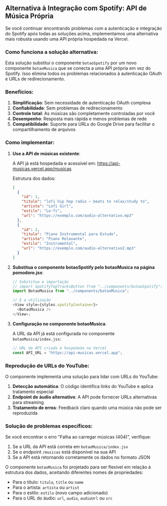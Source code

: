 ## Alternativa à Integração com Spotify: API de Música Própria

Se você continuar encontrando problemas com a autenticação e integração do Spotify após todas as soluções acima, implementamos uma alternativa mais robusta usando uma API própria hospedada na Vercel.

### Como funciona a solução alternativa:

Esta solução substitui o componente `botaoSpotify` por um novo componente `botaoMusica` que se conecta a uma API própria em vez do Spotify. Isso elimina todos os problemas relacionados à autenticação OAuth e URLs de redirecionamento.

### Benefícios:

1. **Simplificação**: Sem necessidade de autenticação OAuth complexa
2. **Confiabilidade**: Sem problemas de redirecionamento
3. **Controle total**: As músicas são completamente controladas por você
4. **Desempenho**: Resposta mais rápida e menos problemas de rede
5. **Compatibilidade**: Suporte para URLs do Google Drive para facilitar o compartilhamento de arquivos

### Como implementar:

1. **Use a API de músicas existente**:

   A API já está hospedada e acessível em: https://api-musicas.vercel.app/musicas

   Estrutura dos dados:

   ```json
   [
     {
       "id": 1,
       "titulo": "lofi hip hop radio – beats to relax/study to",
       "artista": "Lofi Girl",
       "estilo": "Lo-fi",
       "url": "https://exemplo.com/audio-alternativo.mp3"
     },
     {
       "id": 2,
       "titulo": "Piano Instrumental para Estudo",
       "artista": "Piano Relaxante",
       "estilo": "Instrumental",
       "url": "https://exemplo.com/audio-alternativo2.mp3"
     }
   ]
   ```

2. **Substitua o componente botaoSpotify pelo botaoMusica na página pomodoro.jsx**:

   ```javascript
   // Substitua a importação
   // import SpotifyTopTracksButton from "../components/botaoSpotify";
   import BotaoMusica from "../components/botaoMusica";

   // E a utilização
   <View style={styles.spotifyContainer}>
     <BotaoMusica />
   </View>;
   ```

3. **Configuração no componente botaoMusica**:

   A URL da API já está configurada no componente `botaoMusica/index.jsx`:

   ```javascript
   // URL da API criada e hospedada na Vercel
   const API_URL = "https://api-musicas.vercel.app";
   ```

### Reprodução de URLs do YouTube:

O componente implementa uma solução para lidar com URLs do YouTube:

1. **Detecção automática**: O código identifica links do YouTube e aplica tratamento especial
2. **Endpoint de áudio alternativo**: A API pode fornecer URLs alternativas para streaming
3. **Tratamento de erros**: Feedback claro quando uma música não pode ser reproduzida

### Solução de problemas específicos:

Se você encontrar o erro "Falha ao carregar músicas (404)", verifique:

1. Se a URL da API está correta em `botaoMusica/index.jsx`
2. Se o endpoint `/musicas` está disponível na sua API
3. Se a API está retornando corretamente os dados no formato JSON

O componente `botaoMusica` foi projetado para ser flexível em relação à estrutura dos dados, aceitando diferentes nomes de propriedades:

- Para o título: `titulo`, `title` ou `name`
- Para o artista: `artista` ou `artist`
- Para o estilo: `estilo` (novo campo adicionado)
- Para o URL do áudio: `url`, `audio`, `audioUrl` ou `src`
